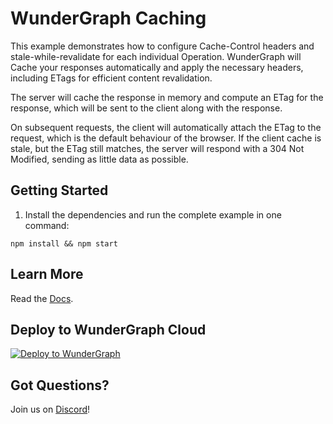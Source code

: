 # WunderGraph Caching

This example demonstrates how to configure Cache-Control headers and stale-while-revalidate for each individual Operation. WunderGraph will Cache your responses automatically and apply the necessary headers, including ETags for efficient content revalidation.

The server will cache the response in memory and compute an ETag for the response, which will be sent to the client along with the response.

On subsequent requests, the client will automatically attach the ETag to the request, which is the default behaviour of the browser. If the client cache is stale, but the ETag still matches, the server will respond with a 304 Not Modified, sending as little data as possible.

## Getting Started

1. Install the dependencies and run the complete example in one command:

```shell
npm install && npm start
```

## Learn More

Read the [Docs](https://wundergraph.com/docs).

## Deploy to WunderGraph Cloud

[![Deploy to WunderGraph](https://wundergraph.com/button)](https://cloud.wundergraph.com/new/clone?templateName=caching)

## Got Questions?

Join us on [Discord](https://wundergraph.com/discord)!
